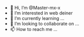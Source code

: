- 👋 Hi, I’m @Master-mx-x
- 👀 I’m interested in web deiner
- 🌱 I’m currently learning ...
- 💞️ I’m looking to collaborate on ...
- 📫 How to reach me ...

<!---
Master-mx-x/Master-mx-x is a ✨ special ✨ repository because its `README.md` (this file) appears on your GitHub profile.
You can click the Preview link to take a look at your changes.
--->
